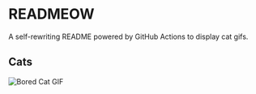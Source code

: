 # READMEOW

A self-rewriting README powered by GitHub Actions to display cat gifs.

## Cats

![Bored Cat GIF](https://media0.giphy.com/media/v1.Y2lkPTlhY2QwMmRhaDlxc252MTdtN3ZzNmdsZTFvbTBoNjRsdzBtYXVkNjhsZ3pxNTljMSZlcD12MV9naWZzX3NlYXJjaCZjdD1n/mlvseq9yvZhba/200.gif)
